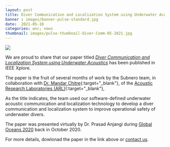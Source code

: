 ```yaml
---
layout: post
title: Diver Communication and Localization System using Underwater Acoustics
banner : images/banner-pulse-standard.jpg
date:  2021-05-10
categories: wnc; news
thumbnail: images/pulse-thumbnail-Diver-Comm-05-2021.jpg
---
```

<div class='pulse-img-div'>
    <img src="{{site.baseurl}}/images/pulse-thumbnail-Diver-Comm-05-2021.jpg" class='pulse-img'>
</div>

We are proud to share that our paper titled [_Diver Communication and Localization System using Underwater Acoustics_](https://ieeexplore.ieee.org/abstract/document/9389462) has been published in IEEE Xplore.

The paper is the fruit of several months of work by the Subnero team, in collaboration with [Dr. Mandar Chitre](https://arl.nus.edu.sg/people/mandar-chitre/){:target="_blank"}, of the [Acoustic Research Laboratories (ARL)](https://arl.nus.edu.sg/){:target="_blank"},

As the title indicates, the team used our software-defined underwater acoustic communication and localization technology to develop a diver communication and localization system to improve operational safety of underwater divers.

The paper was presented virtually by Dr. Prasad Anjangi during [Global Oceans 2020](https://global20.oceansconference.org/) back in October 2020.

For more details, dowlonad the paper in the link above or [contact us](info@subnero.com).
